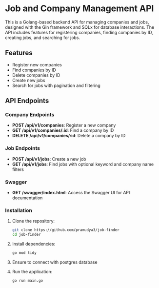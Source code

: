 # Job and Company Management API

This is a Golang-based backend API for managing companies and jobs, designed with the Gin framework and SQLx for database interactions. The API includes features for registering companies, finding companies by ID, creating jobs, and searching for jobs.

## Features

- Register new companies
- Find companies by ID
- Delete companies by ID
- Create new jobs
- Search for jobs with pagination and filtering

## API Endpoints

### Company Endpoints

- **POST /api/v1/companies**: Register a new company
- **GET /api/v1/companies/:id**: Find a company by ID
- **DELETE /api/v1/companies/:id**: Delete a company by ID

### Job Endpoints

- **POST /api/v1/jobs**: Create a new job
- **GET /api/v1/jobs**: Find jobs with optional keyword and company name filters

### Swagger

- **GET /swagger/index.html**: Access the Swagger UI for API documentation

### Installation

1. Clone the repository:
    ```bash
    git clone https://github.com/pramudya3/job-finder
    cd job-finder
    ```

2. Install dependencies:
    ```bash
    go mod tidy
    ```
3. Ensure to connect with postgres database

4. Run the application:
    ```bash
    go run main.go
    ```
